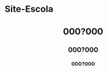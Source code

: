 # Site-Escola
<!DOCTYPE html>
<html lang="en">
<head>
    <meta charset="UTF-8">
    <meta http-equiv="X-UA-Compatible" content="IE=edge">
    <meta name="viewport" content="width=device-width, initial-scale=1.0">
    <title>Document</title>
</head>
<body>
    <header>
        <h1>000?000</h1>
        <h2>000?000</h2>
        <h3>000?000</h3> 
    </header>
</body>
</html>
